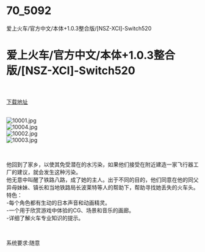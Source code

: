 # 70_5092
爱上火车/官方中文/本体+1.0.3整合版/[NSZ-XCI]-Switch520
# 爱上火车/官方中文/本体+1.0.3整合版/[NSZ-XCI]-Switch520
 <br/></br>
[下载地址](https://www.switch520.cc/article/5092 "下载地址")
<br/></br>

<p><img title="10001.jpg" src="https://www.switch520.cc/muke_img/2022_03_23_615a260735f2b.jpg" alt="10001.jpg"><br>
<img title="10004.jpg" src="https://www.switch520.cc/muke_img/2022_03_23_a5820db48a31e.jpg" alt="10004.jpg"><br>
<img title="10002.jpg" src="https://www.switch520.cc/muke_img/2022_03_23_239a6b6df49c4.jpg" alt="10002.jpg"><br>
<img title="10003.jpg" src="https://www.switch520.cc/muke_img/2022_03_23_566103420eed7.jpg" alt="10003.jpg"></p>
<p>&nbsp;</p>
<p>他回到了家乡，以使其免受潜在的水污染，如果他们接受在附近建造一家飞行器工厂的建议，就会发生这种污染。<br>
他无意中叫醒了铁路八路，成了她的主人。出于不同的目的，他们同意在他的同父异母妹妹、镇长和当地铁路局长波莱特等人的帮助下，帮助寻找她丢失的火车头。<br>
特色：<br>
-每个角色都有生动的日本声音和动画精灵。<br>
-一个用于欣赏游戏中体验的CG、场景和音乐的画廊。<br>
-详细了解火车专业知识的提示。</p>
<p>&nbsp;</p>
<p>系统要求:随意</p>




